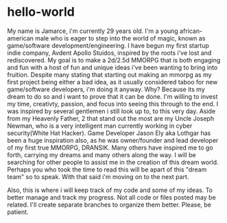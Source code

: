 # hello-world


My name is Jamarce, i'm currently 29 years old. I'm a young african-american male who is eager to step into the world of magic, known as game/software development/engineering. I have begun my first startup indie company, Avdent Apollo Stuidos, inspired by the roots i've lost and rediscovered. My goal is to make a 2d/2.5d MMORPG that is both engaging and fun with a host of fun and unique ideas i've been wanting to bring into fruition. Despite many stating that starting out making an mmorpg as my first project being either a bad idea, as it usually considered taboo for new game/software developers, i'm doing it anyway. Why? Because its my dream to do so and i want to prove that it can be done. I'm willing to invest my time, creativty, passion, and focus into seeing this through to the end. I was inspired by several gentlemen i still look up to, to this very day. Aside from my Heavenly Father, 2 that stand out the most are my Uncle Joseph Newman, who is a very intelligent man currently working in cyber security(White Hat Hacker). Game Developer Jason Ely aka Lothgar has been a huge inspiration also, as he was owner/founder and lead developer of my first true MMORPG, DRANSIK.  Many others have inspired me to go forth, carrying my dreams and many others along the way. I will be searching for other people to assist me in the creation of this dream world. Perhaps you who took the time to read this will be apart of this "dream team" so to speak. With that said i'm moving on to the next part.

Also, this is where i will keep track of my code and some of my ideas. To better manage and track my progress. Not all code or files posted may be related. I'll create separate branches to organize them better. Please, be patient.
